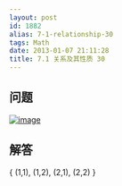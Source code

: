 ```yaml
---
layout: post
id: 1882
alias: 7-1-relationship-30
tags: Math
date: 2013-01-07 21:11:28
title: 7.1 关系及其性质 30
---
```


## 问题

[![image](http://freewind.me/wp-content/uploads/2013/01/image_thumb136.png "image")](http://freewind.me/wp-content/uploads/2013/01/image135.png)

## 解答

{ (1,1), (1,2), (2,1), (2,2) }
